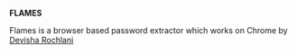 **FLAMES**

Flames is a browser based password extractor which works on Chrome by [Devisha Rochlani](https://twitter.com/DevishaRochlani)
